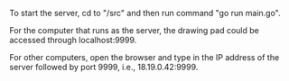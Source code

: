 To start the server, cd to "/src" and then run command "go run main.go".

For the computer that runs as the server, the drawing pad could be accessed through localhost:9999.

For other computers, open the browser and type in the IP address of the server followed by port 9999, i.e., 18.19.0.42:9999.